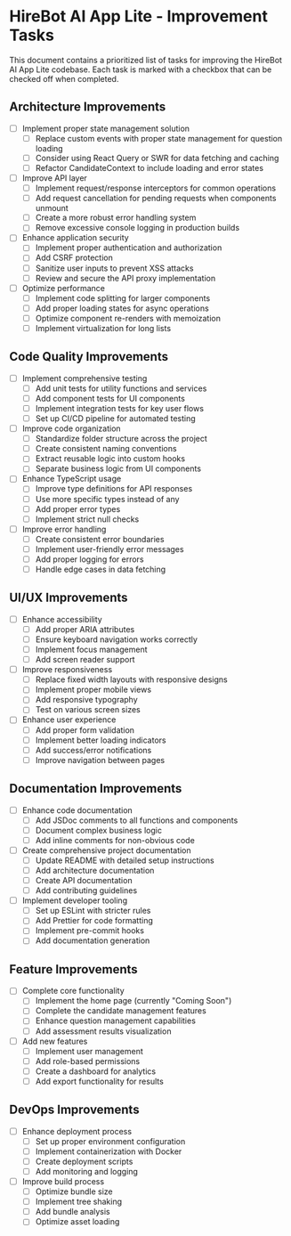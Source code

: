 # HireBot AI App Lite - Improvement Tasks

This document contains a prioritized list of tasks for improving the HireBot AI App Lite codebase. Each task is marked with a checkbox that can be checked off when completed.

## Architecture Improvements

- [ ] Implement proper state management solution
  - [ ] Replace custom events with proper state management for question loading
  - [ ] Consider using React Query or SWR for data fetching and caching
  - [ ] Refactor CandidateContext to include loading and error states

- [ ] Improve API layer
  - [ ] Implement request/response interceptors for common operations
  - [ ] Add request cancellation for pending requests when components unmount
  - [ ] Create a more robust error handling system
  - [ ] Remove excessive console logging in production builds

- [ ] Enhance application security
  - [ ] Implement proper authentication and authorization
  - [ ] Add CSRF protection
  - [ ] Sanitize user inputs to prevent XSS attacks
  - [ ] Review and secure the API proxy implementation

- [ ] Optimize performance
  - [ ] Implement code splitting for larger components
  - [ ] Add proper loading states for async operations
  - [ ] Optimize component re-renders with memoization
  - [ ] Implement virtualization for long lists

## Code Quality Improvements

- [ ] Implement comprehensive testing
  - [ ] Add unit tests for utility functions and services
  - [ ] Add component tests for UI components
  - [ ] Implement integration tests for key user flows
  - [ ] Set up CI/CD pipeline for automated testing

- [ ] Improve code organization
  - [ ] Standardize folder structure across the project
  - [ ] Create consistent naming conventions
  - [ ] Extract reusable logic into custom hooks
  - [ ] Separate business logic from UI components

- [ ] Enhance TypeScript usage
  - [ ] Improve type definitions for API responses
  - [ ] Use more specific types instead of any
  - [ ] Add proper error types
  - [ ] Implement strict null checks

- [ ] Improve error handling
  - [ ] Create consistent error boundaries
  - [ ] Implement user-friendly error messages
  - [ ] Add proper logging for errors
  - [ ] Handle edge cases in data fetching

## UI/UX Improvements

- [ ] Enhance accessibility
  - [ ] Add proper ARIA attributes
  - [ ] Ensure keyboard navigation works correctly
  - [ ] Implement focus management
  - [ ] Add screen reader support

- [ ] Improve responsiveness
  - [ ] Replace fixed width layouts with responsive designs
  - [ ] Implement proper mobile views
  - [ ] Add responsive typography
  - [ ] Test on various screen sizes

- [ ] Enhance user experience
  - [ ] Add proper form validation
  - [ ] Implement better loading indicators
  - [ ] Add success/error notifications
  - [ ] Improve navigation between pages

## Documentation Improvements

- [ ] Enhance code documentation
  - [ ] Add JSDoc comments to all functions and components
  - [ ] Document complex business logic
  - [ ] Add inline comments for non-obvious code

- [ ] Create comprehensive project documentation
  - [ ] Update README with detailed setup instructions
  - [ ] Add architecture documentation
  - [ ] Create API documentation
  - [ ] Add contributing guidelines

- [ ] Implement developer tooling
  - [ ] Set up ESLint with stricter rules
  - [ ] Add Prettier for code formatting
  - [ ] Implement pre-commit hooks
  - [ ] Add documentation generation

## Feature Improvements

- [ ] Complete core functionality
  - [ ] Implement the home page (currently "Coming Soon")
  - [ ] Complete the candidate management features
  - [ ] Enhance question management capabilities
  - [ ] Add assessment results visualization

- [ ] Add new features
  - [ ] Implement user management
  - [ ] Add role-based permissions
  - [ ] Create a dashboard for analytics
  - [ ] Add export functionality for results

## DevOps Improvements

- [ ] Enhance deployment process
  - [ ] Set up proper environment configuration
  - [ ] Implement containerization with Docker
  - [ ] Create deployment scripts
  - [ ] Add monitoring and logging

- [ ] Improve build process
  - [ ] Optimize bundle size
  - [ ] Implement tree shaking
  - [ ] Add bundle analysis
  - [ ] Optimize asset loading